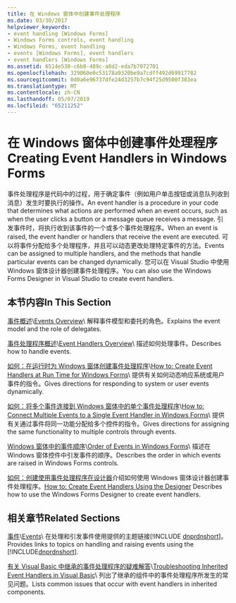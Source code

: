 ```yaml
---
title: 在 Windows 窗体中创建事件处理程序
ms.date: 03/30/2017
helpviewer_keywords:
- event handling [Windows Forms]
- Windows Forms controls, event handling
- Windows Forms, event handling
- events [Windows Forms], event handlers
- event handlers [Windows Forms]
ms.assetid: 6514e530-c6b8-489c-a8d2-eda7b7072701
ms.openlocfilehash: 329060e0c53178a9320be9a7cdff492d69917782
ms.sourcegitcommit: 0d0a6e96737dfe24d3257b7c94f25d9500f383ea
ms.translationtype: MT
ms.contentlocale: zh-CN
ms.lasthandoff: 05/07/2019
ms.locfileid: "65211252"
---
```

# <a name="creating-event-handlers-in-windows-forms"></a><span data-ttu-id="79da6-102">在 Windows 窗体中创建事件处理程序</span><span class="sxs-lookup"><span data-stu-id="79da6-102">Creating Event Handlers in Windows Forms</span></span>

<span data-ttu-id="79da6-103">事件处理程序是代码中的过程，用于确定事件（例如用户单击按钮或消息队列收到消息）发生时要执行的操作。</span><span class="sxs-lookup"><span data-stu-id="79da6-103">An event handler is a procedure in your code that determines what actions are performed when an event occurs, such as when the user clicks a button or a message queue receives a message.</span></span> <span data-ttu-id="79da6-104">引发事件时，将执行收到该事件的一个或多个事件处理程序。</span><span class="sxs-lookup"><span data-stu-id="79da6-104">When an event is raised, the event handler or handlers that receive the event are executed.</span></span> <span data-ttu-id="79da6-105">可以将事件分配给多个处理程序，并且可以动态更改处理特定事件的方法。</span><span class="sxs-lookup"><span data-stu-id="79da6-105">Events can be assigned to multiple handlers, and the methods that handle particular events can be changed dynamically.</span></span> <span data-ttu-id="79da6-106">您可以在 Visual Studio 中使用 Windows 窗体设计器创建事件处理程序。</span><span class="sxs-lookup"><span data-stu-id="79da6-106">You can also use the Windows Forms Designer in Visual Studio to create event handlers.</span></span>

## <a name="in-this-section"></a><span data-ttu-id="79da6-107">本节内容</span><span class="sxs-lookup"><span data-stu-id="79da6-107">In This Section</span></span>

 <span data-ttu-id="79da6-108">[事件概述](events-overview-windows-forms.md)\\</span><span class="sxs-lookup"><span data-stu-id="79da6-108">[Events Overview](events-overview-windows-forms.md)\\</span></span>
 <span data-ttu-id="79da6-109">解释事件模型和委托的角色。</span><span class="sxs-lookup"><span data-stu-id="79da6-109">Explains the event model and the role of delegates.</span></span>

 <span data-ttu-id="79da6-110">[事件处理程序概述](event-handlers-overview-windows-forms.md)\\</span><span class="sxs-lookup"><span data-stu-id="79da6-110">[Event Handlers Overview](event-handlers-overview-windows-forms.md)\\</span></span>
 <span data-ttu-id="79da6-111">描述如何处理事件。</span><span class="sxs-lookup"><span data-stu-id="79da6-111">Describes how to handle events.</span></span>

 <span data-ttu-id="79da6-112">[如何：在运行时为 Windows 窗体创建事件处理程序](how-to-create-event-handlers-at-run-time-for-windows-forms.md)\\</span><span class="sxs-lookup"><span data-stu-id="79da6-112">[How to: Create Event Handlers at Run Time for Windows Forms](how-to-create-event-handlers-at-run-time-for-windows-forms.md)\\</span></span>
 <span data-ttu-id="79da6-113">提供有关如何动态响应系统或用户事件的指令。</span><span class="sxs-lookup"><span data-stu-id="79da6-113">Gives directions for responding to system or user events dynamically.</span></span>

 <span data-ttu-id="79da6-114">[如何：将多个事件连接到 Windows 窗体中的单个事件处理程序](how-to-connect-multiple-events-to-a-single-event-handler-in-windows-forms.md)\\</span><span class="sxs-lookup"><span data-stu-id="79da6-114">[How to: Connect Multiple Events to a Single Event Handler in Windows Forms](how-to-connect-multiple-events-to-a-single-event-handler-in-windows-forms.md)\\</span></span>
 <span data-ttu-id="79da6-115">提供有关通过事件将同一功能分配给多个控件的指令。</span><span class="sxs-lookup"><span data-stu-id="79da6-115">Gives directions for assigning the same functionality to multiple controls through events.</span></span>

 <span data-ttu-id="79da6-116">[Windows 窗体中的事件顺序](order-of-events-in-windows-forms.md)\\</span><span class="sxs-lookup"><span data-stu-id="79da6-116">[Order of Events in Windows Forms](order-of-events-in-windows-forms.md)\\</span></span>
 <span data-ttu-id="79da6-117">描述在 Windows 窗体控件中引发事件的顺序。</span><span class="sxs-lookup"><span data-stu-id="79da6-117">Describes the order in which events are raised in Windows Forms controls.</span></span>

 <span data-ttu-id="79da6-118">[如何：创建使用事件处理程序在设计器](https://docs.microsoft.com/previous-versions/visualstudio/visual-studio-2010/zwwsdtbk(v=vs.100))介绍如何使用 Windows 窗体设计器创建事件处理程序。</span><span class="sxs-lookup"><span data-stu-id="79da6-118">[How to: Create Event Handlers Using the Designer](https://docs.microsoft.com/previous-versions/visualstudio/visual-studio-2010/zwwsdtbk(v=vs.100)) Describes how to use the Windows Forms Designer to create event handlers.</span></span>

## <a name="related-sections"></a><span data-ttu-id="79da6-119">相关章节</span><span class="sxs-lookup"><span data-stu-id="79da6-119">Related Sections</span></span>

 <span data-ttu-id="79da6-120">[事件](../../standard/events/index.md)\\</span><span class="sxs-lookup"><span data-stu-id="79da6-120">[Events](../../standard/events/index.md)\\</span></span>
 <span data-ttu-id="79da6-121">在处理和引发事件使用提供的主题链接[!INCLUDE [dnprdnshort](../../../includes/dnprdnshort-md.md)\]。</span><span class="sxs-lookup"><span data-stu-id="79da6-121">Provides links to topics on handling and raising events using the [!INCLUDE[dnprdnshort](../../../includes/dnprdnshort-md.md)\].</span></span>

 <span data-ttu-id="79da6-122">[有关 Visual Basic 中继承的事件处理程序的疑难解答](~/docs/visual-basic/programming-guide/language-features/events/troubleshooting-inherited-event-handlers.md)\\</span><span class="sxs-lookup"><span data-stu-id="79da6-122">[Troubleshooting Inherited Event Handlers in Visual Basic](~/docs/visual-basic/programming-guide/language-features/events/troubleshooting-inherited-event-handlers.md)\\</span></span>
 <span data-ttu-id="79da6-123">列出了继承的组件中的事件处理程序所发生的常见问题。</span><span class="sxs-lookup"><span data-stu-id="79da6-123">Lists common issues that occur with event handlers in inherited components.</span></span>
